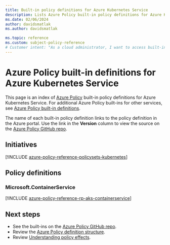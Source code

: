 ```yaml
---
title: Built-in policy definitions for Azure Kubernetes Service
description: Lists Azure Policy built-in policy definitions for Azure Kubernetes Service. These built-in policy definitions provide common approaches to managing your Azure resources.
ms.date: 02/06/2024
author: davidsmatlak
ms.author: davidsmatlak

ms.topic: reference
ms.custom: subject-policy-reference
# Customer intent: "As a cloud administrator, I want to access built-in policy definitions for Azure Kubernetes Service, so that I can effectively manage and govern my Azure resources according to best practices and compliance standards."
---
```

# Azure Policy built-in definitions for Azure Kubernetes Service

This page is an index of [Azure Policy](/azure/governance/policy/overview) built-in policy
definitions for Azure Kubernetes Service. For additional Azure Policy built-ins for other services,
see [Azure Policy built-in definitions](/azure/governance/policy/samples/built-in-policies).

The name of each built-in policy definition links to the policy definition in the Azure portal. Use
the link in the **Version** column to view the source on the
[Azure Policy GitHub repo](https://github.com/Azure/azure-policy).

## Initiatives

[!INCLUDE [azure-policy-reference-policysets-kubernetes](~/azure-docs-pr/includes/policy/reference/bycat/policysets-kubernetes.md)]

## Policy definitions

### Microsoft.ContainerService

[!INCLUDE [azure-policy-reference-rp-aks-containerservice](~/azure-docs-pr/includes/policy/reference/byrp/microsoft.containerservice.md)]

## Next steps

- See the built-ins on the [Azure Policy GitHub repo](https://github.com/Azure/azure-policy).
- Review the [Azure Policy definition structure](/azure/governance/policy/concepts/definition-structure).
- Review [Understanding policy effects](/azure/governance/policy/concepts/effects).

